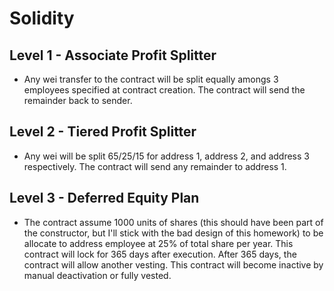 # Solidity
## Level 1 - Associate Profit Splitter

- Any wei transfer to the contract will be split equally amongs 3 employees specified at contract creation. The contract will send the remainder back to sender.

## Level 2 - Tiered Profit Splitter

- Any wei will be split 65/25/15 for address 1, address 2, and address 3 respectively. The contract will send any remainder to address 1.

## Level 3 - Deferred Equity Plan

- The contract assume 1000 units of shares (this should have been part of the constructor, but I'll stick with the bad design of this homework) to be allocate to address employee at 25% of total share per year. This contract will lock for 365 days after execution. After 365 days, the contract will allow another vesting. This contract will become inactive by manual deactivation or fully vested.